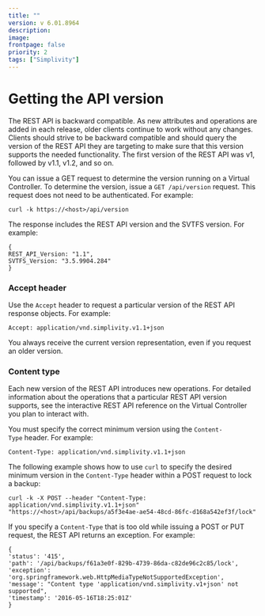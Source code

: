 ```yaml
---
title: ""
version: v 6.01.8964
description:
image: 
frontpage: false
priority: 2
tags: ["Simplivity"]
---
```


Getting the API version
=======================

The REST API is backward compatible. As new attributes and operations are added in each release, older clients continue to work without any changes. Clients should strive to be backward compatible and should query the version of the REST API they are targeting to make sure that this version supports the needed functionality. The first version of the REST API was v1, followed by v1.1, v1.2, and so on.

You can issue a GET request to determine the version running on a Virtual Controller. To determine the version, issue a `GET /api/version` request. This request does not need to be authenticated. For example:

```
curl -k https://<host>/api/version
```

The response includes the REST API version and the SVTFS version. For example:

```
{
REST_API_Version: "1.1",
SVTFS_Version: "3.5.9904.284"
}
```

### Accept header

Use the `Accept` header to request a particular version of the REST API response objects. For example:

```
Accept: application/vnd.simplivity.v1.1+json
```

You always receive the current version representation, even if you request an older version.

### Content type

Each new version of the REST API introduces new operations. For detailed information about the operations that a particular REST API version supports, see the interactive REST API reference on the Virtual Controller you plan to interact with.

You must specify the correct minimum version using the `Content-Type` header. For example:

```
Content-Type: application/vnd.simplivity.v1.1+json
```

The following example shows how to use `curl` to specify the desired minimum version in the `Content-Type` header within a POST request to lock a backup:

```
curl -k -X POST --header "Content-Type: application/vnd.simplivity.v1.1+json"
"https://<host>/api/backups/a5f3e4ae-ae54-48cd-86fc-d168a542ef3f/lock"
```

If you specify a `Content-Type` that is too old while issuing a POST or PUT request, the REST API returns an exception. For example:

```
{
'status': '415',
'path': '/api/backups/f61a3e0f-829b-4739-86da-c82de96c2c85/lock',
'exception': 'org.springframework.web.HttpMediaTypeNotSupportedException',
'message': "Content type 'application/vnd.simplivity.v1+json' not supported",
'timestamp': '2016-05-16T18:25:01Z'
}
```